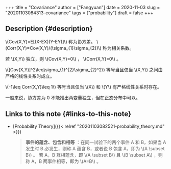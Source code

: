 +++
title = "Covariance"
author = ["Fangyuan"]
date = 2020-11-03
slug = "20201103084313-covariance"
tags = ["probability"]
draft = false
+++

## Description {#description}

\\(Cov(X,Y)=E[(X-EX)(Y-EY)]\\) 称为协方差。
\\(Corr(X,Y)=Cov(X,Y)/(\sigma\_{1}\sigma\_{2})\\) 称为相关系数。

若 \\(X,Y\\) 独立，则 \\(Cov(X,Y)=0\\) ， \\(Corr(X,Y)=0\\) 。

\\([Cov(X,Y)]^2\leq\sigma\_{1}^{2}\sigma\_{2}^2\\) 等号当且仅当 \\(X,Y\\) 之间由严格的线性关系时成立。

\\(-1\leq Corr(X,Y)\leq 1\\) 等号当且仅当 \\(X\\) 和 \\(Y\\) 有严格线性关系时存在。

一般来说，协方差为 0 不能推出两变量独立，但在正态分布中可以。


## Links to this note {#links-to-this-note}

-   [Probability Theory]({{< relref "20201103082521-probability_theory.md" >}})

    >   **事件的蕴含、包含和相等** ：在同一试验下的两个事件 A 和 B，如果当 A 发生时 B 必发生，则称 A 蕴含 B，或者说 B 包含 A，即为 \\(A \subset B\\) 。
    > 若 A，B 互相蕴含，即 \\(A \subset B\\) 且 \\(B \subset A\\) ，则称 A，B 两事件相等，即为 \\(A=B\\) 。
